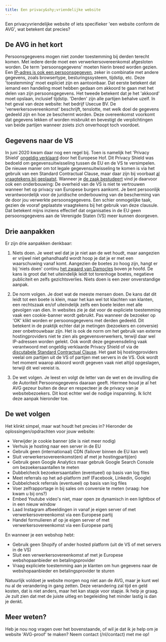 ```yaml
---
title: Een privacy&shy;vriendelijke website
---
```


Een privacyvriendelijke website of iets specifieker 'een website conform de AVG', wat betekent dat precies? 

## De AVG in het kort

Persoonsgegevens mogen niet zonder toestemming bij derden terecht komen. Met iedere derde moet een verwerkersovereenkomst afgesloten worden. De term 'persoonsgegevens' moeten hierin breed worden gezien. Een [IP-adres is ook een persoonsgegeven](https://ciberjuristen.nl/ip-adres-is-persoonsgegeven/), zeker in combinatie met andere gegevens, zoals browsertype, besturingssysteem, tijdstip, etc. Deze 'toestemming' moet expliciet zijn en aantoonbaar. Dat eerste betekent dat iemand een handeling moet hebben gedaan om akkoord te gaan met het delen van zijn persoonsgegevens. Het tweede betekent dat je het 'akkoord' moet opslaan, inclusief tijdstip. 'Derden' zijn alle partijen behalve uzelf. In het geval van deze website: het bedrijf Usecue BV. De 'verwerkersovereenkomst' beschrijft, tenslotte, met welk doel de gegevens gedeeld zijn en hoe ze beschermt worden. Deze overeenkomst voorkomt dat gegevens lekken of worden misbruikt en bevestigt de verplichtingen van beide partijen wanneer zoiets zich onverhoopt toch voordoet.

## Gegevens naar de VS

In juni 2020 kwam daar nog een regel bij. Toen is namelijk het 'Privacy Shield' [ongeldig verklaard](https://autoriteitpersoonsgegevens.nl/nl/nieuws/privacy-shield-voor-doorgifte-naar-vs-ongeldig-verklaard) door het Europese Hof. Dit Privacy Shield was bedoeld om gegevensuitwisseling tussen de EU en de VS te versimpelen. De nieuwe manier om tot legale gegevensuitwisseling te komen is via het gebruik van een Standard Contractual Clause, maar daar zijn bij voorbaat [al vraagtekens bij geplaatst](https://en.wikipedia.org/wiki/EU%E2%80%93US_Privacy_Shield). Wanneer je [de zaak bestudeert](/blog/privacy-shield-ongeldig-hoe-nu-verder) vind je daarvoor ook een onderbouwing: De overheid van de VS is niet te vertrouwen wanneer het op privacy van Europese burgers aankomt. Je bent persoonlijk verantwoordelijk voor de juridische onderbouwing van de bescherming van de door jou verwerkte persoonsgegevens. Een schier onmogelijke taak, gezien de vooraf geplaatste vraagtekens bij het gebruik van deze clausule. Dat betekent mijns inziens effectief dat organisaties in de EU geen persoonsgegevens aan de Verenigde Staten (VS) meer kunnen doorgeven.

## Drie aanpakken

Er zijn drie aanpakken denkbaar:

1. Niets doen. Je weet wel dat je je niet aan de wet houdt, maar aangezien er vrijwel niet gehandhaafd wordt hoop je dat je er met een waarschuwing vanaf komt. Aangezien de boetes zo hoog zijn, hangt er bij 'niets doen' continu [het zwaard van Damocles](https://nl.wikipedia.org/wiki/Damocles) boven je hoofd. De kans is groot dat het uiteindelijk leidt tot torenhoge boetes, negatieve publiciteit en zelfs gezichtsverlies. Niets doen is een zeer onverstandige aanpak.

2. De norm volgen. Je doet wat de meeste mensen doen. De kans dat dit leidt tot een boete is klein, maar het kan wel tot klachten van klanten, een rechtszaak en/of uiteindelijk zelfs een boete leiden met alle gevolgen van dien. In websites zie je dat voor de expliciete toestemming vaak een cookie-banner wordt gebruikt. Pas wanneer de bezoeker op 'OK' klikt worden er persoonsgegevens met derden gedeeld. Dit betekent in de praktijk echter dat je metingen (bezoekers en conversie) zeer onbetrouwbaar zijn. Het is ook de norm om het gebruik van externe hostingproviders niet te zien als gegevensverwerkers, terwijl daar wel IP-adressen worden gelekt. Ook wordt deze gegevensdeling vaak verantwoord met ongeldig verklaarde Privacy Shield of via de [discutabele Standard Contractual Clause](https://en.wikipedia.org/wiki/EU%E2%80%93US_Privacy_Shield). Het gaat bij hostingproviders veelal om partijen uit de VS of partijen met servers in de VS. Ook wordt het moment waarop akkoord wordt gegeven vaak niet altijd opgeslagen, terwijl dit wel vereist is.

3. De wet volgen. Je leest en volgt de letter van de wet en de invulling die de Autoriteit Persoonsgegevens daaraan geeft. Hiermee houd je al het AVG gezeur buiten de deur en respecteer je de privacy van je websitebezoekers. Dit kost echter wel de nodige inspanning. Ik licht deze aanpak hieronder toe.

## De wet volgen

Het klinkt simpel, maar wat houdt het precies in? Hieronder de oplossingen/opdrachten voor jouw website:

- Verwijder je cookie banner (die is niet meer nodig)
- Verhuis je hosting naar een server in de EU
- Gebruik geen (internationaal) CDN (failover binnen de EU kan wel)
- Sluit verwerkersovereenkomst(en) af met je hostingpartij(en)
- Gebruik geen Google Analytics maar gebruik Google Search Console om bezoekersaantallen te meten
- Dubbelcheck bezoekersaantallen (eventueel) op basis van log files
- Meet referrals op het ad-platform zelf (Facebook, Linkedin, Google)
- Dubbelcheck referrals (eventueel) op basis van log files
- Voer zelfrapportage in bij sales om conversie te meten (vraag: hoe kwam u bij ons?) 
- Embed Youtube video's niet, maar open ze dynamisch in een lightbox of in een nieuw window
- Laad Instagram afbeeldingen in vanaf je eigen server of met verwerkersovereenkomst via een Europese partij
- Handel formulieren af op je eigen server of met verwerkersovereenkomst via een Europese partij

En wanneer je een webshop hebt:

- Gebruik geen Shopify of ander hosted platform (uit de VS of met servers in de VS)
- Sluit een verwerkersovereenkomst af met je Europese webshopaanbieder en betalingsprovider
- Vraag expliciete toestemming aan je klanten om hun gegevens naar de webshopaanbieder en betalingsprovider te sturen

Natuurlijk voldoet je website morgen nog niet aan de AVG, maar je kunt wel nu al de verandering in gang zetten. Deze verandering zal tijd en geld kosten, dat is niet anders, maar het kan stapje voor stapje. Ik help je graag. Je zult zien dat met de juiste uitleg en begeleiding het minder lastig is dan je denkt.

## Meer weten?

Heb je nou nog vragen over het bovenstaande, of wil je dat ik je help om je website 'AVG-proof' te maken? Neem contact (/nl/contact) met me op!